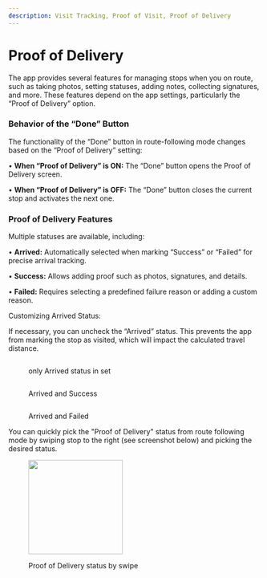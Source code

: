 ```yaml
---
description: Visit Tracking, Proof of Visit, Proof of Delivery
---
```


# Proof of Delivery

The app provides several features for managing stops when you on route, such as taking photos, setting statuses, adding notes, collecting signatures, and more. These features depend on the app settings, particularly the “Proof of Delivery” option.

### Behavior of the “Done” Button

The functionality of the “Done” button in route-following mode changes based on the “Proof of Delivery” setting:

• **When “Proof of Delivery” is ON:** The “Done” button opens the Proof of Delivery screen.

• **When “Proof of Delivery” is OFF:** The “Done” button closes the current stop and activates the next one.

### Proof of Delivery Features

Multiple statuses are available, including:

• **Arrived:** Automatically selected when marking “Success” or “Failed” for precise arrival tracking.

• **Success:** Allows adding proof such as photos, signatures, and details.

• **Failed:** Requires selecting a predefined failure reason or adding a custom reason.

Customizing Arrived Status:

If necessary, you can uncheck the “Arrived” status. This prevents the app from marking the stop as visited, which will impact the calculated travel distance.

<div><figure><img src="../.gitbook/assets/49208D35-496B-433F-A062-1EC4903BDC4A.PNG" alt=""><figcaption><p>only Arrived status in set</p></figcaption></figure> <figure><img src="../.gitbook/assets/76119FBC-07E3-40D7-A146-698E8487D328.PNG" alt=""><figcaption><p>Arrived and Success</p></figcaption></figure> <figure><img src="../.gitbook/assets/6B15EDCA-984E-45F3-88FC-66273F74BE0B.PNG" alt=""><figcaption><p>Arrived and Failed</p></figcaption></figure></div>



You can quickly pick the "Proof of Delivery" status from route following mode by swiping stop to the right (see screenshot below) and picking the desired status.

<figure><img src="../.gitbook/assets/IMG_FCF01AAA71F7-1.jpeg" alt="" width="188"><figcaption><p>Proof of Delivery status by swipe</p></figcaption></figure>
